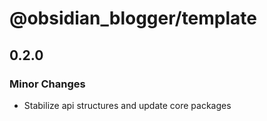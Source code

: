 # @obsidian_blogger/template

## 0.2.0

### Minor Changes

- Stabilize api structures and update core packages
